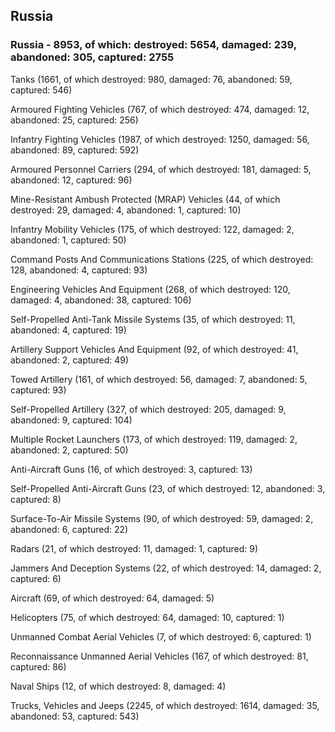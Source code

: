 
 
 ## Russia
 
 ### Russia - 8953, of which: destroyed: 5654, damaged: 239, abandoned: 305, captured: 2755

 

 

 Tanks (1661, of which destroyed: 980, damaged: 76, abandoned: 59, captured: 546)

 Armoured Fighting Vehicles (767, of which destroyed: 474, damaged: 12, abandoned: 25, captured: 256)

 Infantry Fighting Vehicles (1987, of which destroyed: 1250, damaged: 56, abandoned: 89, captured: 592)

 Armoured Personnel Carriers (294, of which destroyed: 181, damaged: 5, abandoned: 12, captured: 96)

 Mine-Resistant Ambush Protected (MRAP) Vehicles (44, of which destroyed: 29, damaged: 4, abandoned: 1, captured: 10)

 Infantry Mobility Vehicles (175, of which destroyed: 122, damaged: 2, abandoned: 1, captured: 50)

 Command Posts And Communications Stations (225, of which destroyed: 128, abandoned: 4, captured: 93)

 Engineering Vehicles And Equipment (268, of which destroyed: 120, damaged: 4, abandoned: 38, captured: 106)

 Self-Propelled Anti-Tank Missile Systems (35, of which destroyed: 11, abandoned: 4, captured: 19)

 Artillery Support Vehicles And Equipment (92, of which destroyed: 41, abandoned: 2, captured: 49)

 Towed Artillery (161, of which destroyed: 56, damaged: 7, abandoned: 5, captured: 93)

 Self-Propelled Artillery (327, of which destroyed: 205, damaged: 9, abandoned: 9, captured: 104)

 Multiple Rocket Launchers (173, of which destroyed: 119, damaged: 2, abandoned: 2, captured: 50)

 Anti-Aircraft Guns (16, of which destroyed: 3, captured: 13)

 Self-Propelled Anti-Aircraft Guns (23, of which destroyed: 12, abandoned: 3, captured: 8)

 Surface-To-Air Missile Systems (90, of which destroyed: 59, damaged: 2, abandoned: 6, captured: 22)

 Radars (21, of which destroyed: 11, damaged: 1, captured: 9)

 Jammers And Deception Systems (22, of which destroyed: 14, damaged: 2, captured: 6)

 Aircraft (69, of which destroyed: 64, damaged: 5)

 Helicopters (75, of which destroyed: 64, damaged: 10, captured: 1)

 Unmanned Combat Aerial Vehicles (7, of which destroyed: 6, captured: 1)

 Reconnaissance Unmanned Aerial Vehicles (167, of which destroyed: 81, captured: 86)

 Naval Ships (12, of which destroyed: 8, damaged: 4)

 Trucks, Vehicles and Jeeps (2245, of which destroyed: 1614, damaged: 35, abandoned: 53, captured: 543)

